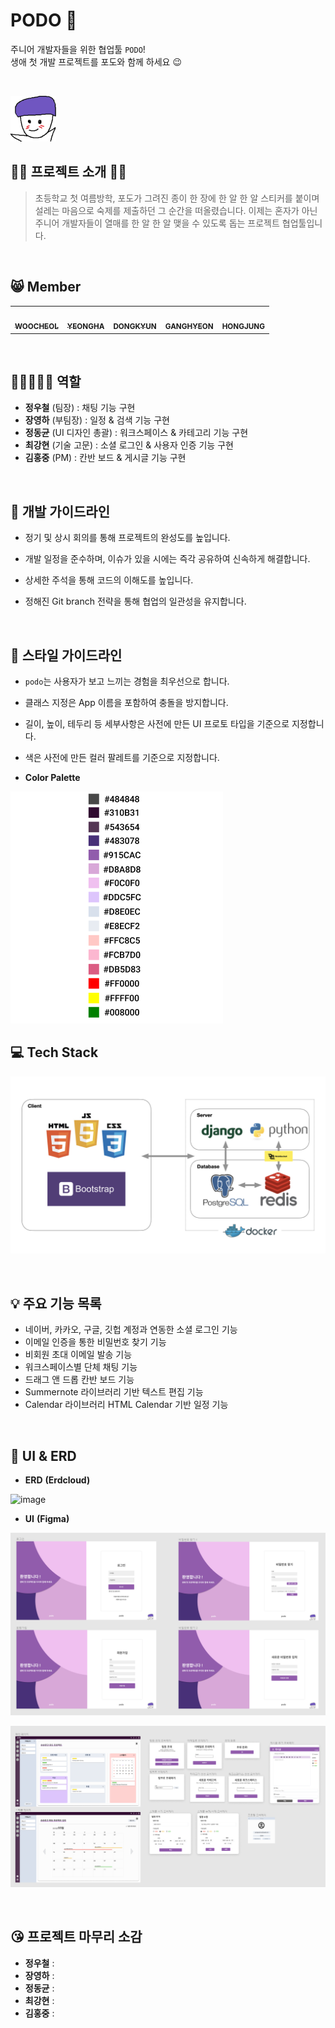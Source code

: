 # PODO 🍇 
주니어 개발자들을 위한 협업툴 `PODO`!  
생애 첫 개발 프로젝트를 포도와 함께 하세요 😉

</br>

![마스코트](README.assets/마스코트-1637077278149.png)  

## 🙋‍♂️ 프로젝트 소개 🙋‍♀️

>초등학교 첫 여름방학, 포도가 그려진 종이 한 장에 한 알 한 알 스티커를 붙이며 설레는 마음으로 숙제를 제출하던 그 순간을 떠올렸습니다.
>이제는 혼자가 아닌 주니어 개발자들이 열매를 한 알 한 알 맺을 수 있도록 돕는 프로젝트 협업툴입니다.  

</br>

## 😸 Member

<table>
  <tr>
    <td align="center"><a href="https://github.com/woosteelz"><img src="https://avatars.githubusercontent.com/u/48507475?v=4" width="100px;" alt=""/><br /><sub><b>WOOCHEOL</b></sub></a><br /></td>
    <td align="center"><a href="https://github.com/yeongsummer"><img src="https://avatars.githubusercontent.com/u/87457128?v=4" width="100px;" alt=""/><br /><sub><b>YEONGHA</b></sub></a><br /></td>
    <td align="center"><a href="https://github.com/DongKyunJung"><img src="https://avatars.githubusercontent.com/u/87457171?v=4" width="100px;" alt=""/><br /><sub><b>DONGKYUN</b></sub></a><br /></td>
    <td align="center"><a href="https://github.com/khyunchoi"><img src="https://avatars.githubusercontent.com/u/77478732?v=4" width="100px;" alt=""/><br /><sub><b>GANGHYEON</b></sub></a><br /></td>
    <td align="center"><a href="https://github.com/hongjungkimm"><img src="https://avatars.githubusercontent.com/u/87457152?v=4" width="100px;" alt=""/><br /><sub><b>HONGJUNG</b></sub></a><br /></td>
  </tr>
</table>  

</br>

## 👨🏻‍🤝‍👨🏻 역할

- **정우철** (팀장)  : 채팅 기능 구현
- **장영하** (부팀장)  : 일정 & 검색 기능 구현
- **정동균** (UI 디자인 총괄)  : 워크스페이스 & 카테고리 기능 구현
- **최강현** (기술 고문) : 소셜 로그인 & 사용자 인증 기능 구현
- **김홍중** (PM) : 칸반 보드 & 게시글 기능 구현  

</br>

## 📌 개발 가이드라인

- 정기 및 상시 회의를 통해 프로젝트의 완성도를 높입니다.
- 개발 일정을 준수하며, 이슈가 있을 시에는 즉각 공유하여 신속하게 해결합니다.

- 상세한 주석을 통해 코드의 이해도를 높입니다.
- 정해진 Git branch 전략을 통해 협업의 일관성을 유지합니다.  

</br>

## 🎨 스타일 가이드라인

- `podo`는 사용자가 보고 느끼는 경험을 최우선으로 합니다.

- 클래스 지정은 App 이름을 포함하여 충돌을 방지합니다.

- 길이, 높이, 테두리 등 세부사항은 사전에 만든 UI 프로토 타입을 기준으로 지정합니다.

- 색은 사전에 만든 컬러 팔레트를 기준으로 지정합니다.

- **Color Palette**

<img src="README.assets/colors.PNG" alt="colors"  />  

</br>

## 💻 Tech Stack

![made_by_woosteelz](README.assets/made_by_woosteelz.jpg)  

</br>

## 💡 주요 기능 목록

- 네이버, 카카오, 구글, 깃헙 계정과 연동한 소셜 로그인 기능
- 이메일 인증을 통한 비밀번호 찾기 기능
- 비회원 초대 이메일 발송 기능
- 워크스페이스별 단체 채팅 기능
- 드래그 앤 드롭 칸반 보드 기능
- Summernote 라이브러리 기반 텍스트 편집 기능
- Calendar 라이브러리 HTML Calendar 기반 일정 기능  

</br>

## 📐 UI & ERD

- **ERD** **(Erdcloud)**

![image](https://user-images.githubusercontent.com/87457128/141805782-3eae09db-0d80-4f25-a322-28ed8de3ff3b.png)  



- **UI** **(Figma)**

![UI1](README.assets/UI1.png)

![UI2](README.assets/UI2.png)  

</br>

## 😘 프로젝트 마무리 소감

- **정우철** : 
- **장영하** :
- **정동균** :
- **최강현** :
- **김홍중** :
